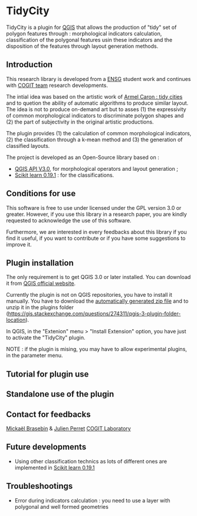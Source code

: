TidyCity
============

TidyCity is a plugin for [QGIS](https://www.qgis.org/fr/site/) that allows the production of "tidy" set of polygon features through : morphological indicators calculation, classification of the polygonal features usin these indicators and the disposition of the features through layout generation methods.

Introduction
---------------------

This research library is developed from a [ENSG](http://www.ensg.eu) student work and continues with [COGIT team](http://recherche.ign.fr/labos/cogit/accueilCOGIT.php) research developments.

The intial idea was based on the artistic work of [Armel Caron : tidy cities](http://www.armellecaron.fr/works/les-villes-rangees/) and to quetion the ability of automatic algorithms to produce similar layout. The idea is not to produce on-demand art but to asses (1) the expressivity of common morphological indicators to discriminate polygon shapes and (2) the part of subjectivity in the original artistic productions.

The plugin provides (1) the calculation of common morphological indicators, (2) the classification through a k-mean method and (3) the generation of classified layouts.


The project is developed as an Open-Source library based on :
- [QGIS API V3.0](https://www.qgis.org/fr/site/), for morphological operators and layout generation ;
- [Scikit learn 0.19.1](http://scikit-learn.org/stable/index.html) :  for the classifications.

Conditions for use
---------------------
This software is free to use under licensed under the GPL version 3.0 or greater. However, if you use this library in a research paper, you are kindly requested to acknowledge the use of this software.

Furthermore, we are interested in every feedbacks about this library if you find it useful, if you want to contribute or if you have some suggestions to improve it.

Plugin installation
---------------------
The only requirement is to get QGIS 3.0 or later installed. You can download it from [QGIS official website](https://www.qgis.org/fr/site/).

Currently the plugin is not on QGIS repositories, you have to install it manually. You have to download  the [automatically generated zip file](https://github.com/julienperret/TidyCity/archive/master.zip) and to unzip it in the plugins folder (https://gis.stackexchange.com/questions/274311/qgis-3-plugin-folder-location).

In QGIS, in the "Extenion" menu > "Install Extension" option, you have just to activate the "TidyCity" plugin.

NOTE : if the plugin is mising, you may have to allow experimental plugins, in the parameter menu.

Tutorial for plugin use
---------------------




Standalone use of the plugin
---------------------

Contact for feedbacks
---------------------
[Mickaël Brasebin](http://recherche.ign.fr/labos/cogit/cv.php?nom=Brasebin) & [Julien Perret](http://recherche.ign.fr/labos/cogit/cv.php?prenom=Julien&nom=Perret)
[COGIT Laboratory](http://recherche.ign.fr/labos/cogit/accueilCOGIT.php)


Future developments
---------------------
- Using other classification technics as lots of different ones are implemented in [Scikit learn 0.19.1](http://scikit-learn.org/stable/)


Troubleshootings
---------------------
- Error during indicators calculation : you need to use a layer with polygonal and well formed geometries
